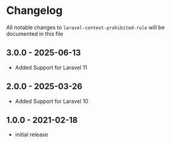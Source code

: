 # Changelog

All notable changes to `laravel-context-prohibited-rule` will be documented in this file

## 3.0.0 - 2025-06-13
- Added Support for Laravel 11

## 2.0.0 - 2025-03-26
- Added Support for Laravel 10

## 1.0.0 - 2021-02-18
- initial release
